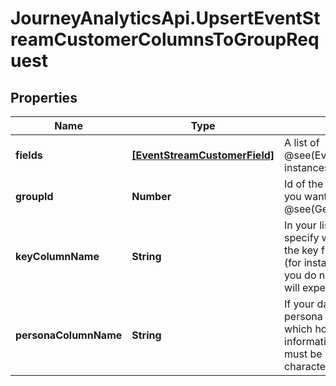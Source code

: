 # JourneyAnalyticsApi.UpsertEventStreamCustomerColumnsToGroupRequest

## Properties

Name | Type | Description | Notes
------------ | ------------- | ------------- | -------------
**fields** | [**[EventStreamCustomerField]**](EventStreamCustomerField.md) | A list of @see(EventStreamCustomerField) instances to upsert | [optional] 
**groupId** | **Number** | Id of the group of event streams you want to update, obtained via @see(GetEventStreams) | [optional] 
**keyColumnName** | **String** | In your list of columns, you must specify which column contains the key field for your customer (for instance, email address).  If you do not, the loader rule created will expect a cxid to be provided | [optional] 
**personaColumnName** | **String** | If your data is going to have persona data, specify the column which holds the persona information.  Note that personas must be separated by a pipe character if there are multiples | [optional] 


